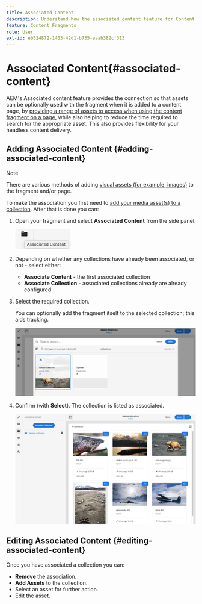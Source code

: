 ```yaml
---
title: Associated Content
description: Understand how the associated content feature for Content Fragments provides the connection for assets to be (optionally) used with the fragment, adding additional flexibility to both page authoring and headless content delivery.
feature: Content Fragments
role: User
exl-id: eb524872-1403-42d1-b735-eaab382cf313
---
```

# Associated Content{#associated-content}

AEM's Associated content feature provides the connection so that assets can be optionally used with the fragment when it is added to a content page, by [providing a range of assets to access when using the content fragment on a page,](/help/sites-cloud/authoring/fundamentals/content-fragments.md#using-associated-content) while also helping to reduce the time required to search for the appropriate asset. This also provides flexibility for your headless content delivery.

## Adding Associated Content {#adding-associated-content}

>[!NOTE]
>
>There are various methods of adding [visual assets (for example, images)](/help/sites-cloud/administering/content-fragments/content-fragments.md#fragments-with-visual-assets) to the fragment and/or page.

To make the association you first need to [add your media asset(s) to a collection](/help/assets/manage-collections.md). After that is done you can:

1. Open your fragment and select **Associated Content** from the side panel.

   ![Associated Content](assets/cfm-assoc-content-01.png)

1. Depending on whether any collections have already been associated, or not - select either:

   * **Associate Content** - the first associated collection
   * **Associate Collection** - associated collections already are already configured

1. Select the required collection.

   You can optionally add the fragment itself to the selected collection; this aids tracking.

   ![Select collection](assets/cfm-assoc-content-02.png)

1. Confirm (with **Select**). The collection is listed as associated.

   ![cfm-6420-05](assets/cfm-assoc-content-03.png)

## Editing Associated Content {#editing-associated-content}

Once you have associated a collection you can:

* **Remove** the association.
* **Add Assets** to the collection.
* Select an asset for further action.
* Edit the asset.
